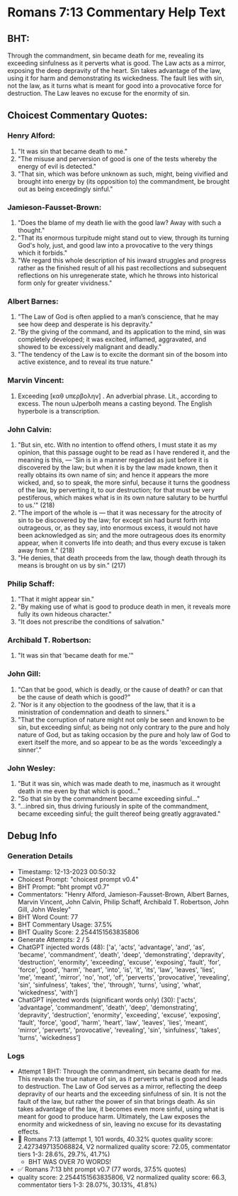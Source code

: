 # Romans 7:13 Commentary Help Text

## BHT:
Through the commandment, sin became death for me, revealing its exceeding sinfulness as it perverts what is good. The Law acts as a mirror, exposing the deep depravity of the heart. Sin takes advantage of the law, using it for harm and demonstrating its wickedness. The fault lies with sin, not the law, as it turns what is meant for good into a provocative force for destruction. The Law leaves no excuse for the enormity of sin.

## Choicest Commentary Quotes:
### Henry Alford:
1. "It was sin that became death to me."
2. "The misuse and perversion of good is one of the tests whereby the energy of evil is detected."
3. "That sin, which was before unknown as such, might, being vivified and brought into energy by (its opposition to) the commandment, be brought out as being exceedingly sinful."

### Jamieson-Fausset-Brown:
1. "Does the blame of my death lie with the good law? Away with such a thought." 
2. "That its enormous turpitude might stand out to view, through its turning God's holy, just, and good law into a provocative to the very things which it forbids."
3. "We regard this whole description of his inward struggles and progress rather as the finished result of all his past recollections and subsequent reflections on his unregenerate state, which he throws into historical form only for greater vividness."

### Albert Barnes:
1. "The Law of God is often applied to a man’s conscience, that he may see how deep and desperate is his depravity."
2. "By the giving of the command, and its application to the mind, sin was completely developed; it was excited, inflamed, aggravated, and showed to be excessively malignant and deadly."
3. "The tendency of the Law is to excite the dormant sin of the bosom into active existence, and to reveal its true nature."

### Marvin Vincent:
1. Exceeding [καθ υπερβολην] . An adverbial phrase. Lit., according to excess. The noun uJperbolh means a casting beyond. The English hyperbole is a transcription.


### John Calvin:
1. "But sin, etc. With no intention to offend others, I must state it as my opinion, that this passage ought to be read as I have rendered it, and the meaning is this, — 'Sin is in a manner regarded as just before it is discovered by the law; but when it is by the law made known, then it really obtains its own name of sin; and hence it appears the more wicked, and, so to speak, the more sinful, because it turns the goodness of the law, by perverting it, to our destruction; for that must be very pestiferous, which makes what is in its own nature salutary to be hurtful to us.'" (218)
2. "The import of the whole is — that it was necessary for the atrocity of sin to be discovered by the law; for except sin had burst forth into outrageous, or, as they say, into enormous excess, it would not have been acknowledged as sin; and the more outrageous does its enormity appear, when it converts life into death; and thus every excuse is taken away from it." (218)
3. "He denies, that death proceeds from the law, though death through its means is brought on us by sin." (217)

### Philip Schaff:
1. "That it might appear sin."
2. "By making use of what is good to produce death in men, it reveals more fully its own hideous character."
3. "It does not prescribe the conditions of salvation."

### Archibald T. Robertson:
1. "It was sin that 'became death for me.'"

### John Gill:
1. "Can that be good, which is deadly, or the cause of death? or can that be the cause of death which is good?"
2. "Nor is it any objection to the goodness of the law, that it is a ministration of condemnation and death to sinners."
3. "That the corruption of nature might not only be seen and known to be sin, but exceeding sinful; as being not only contrary to the pure and holy nature of God, but as taking occasion by the pure and holy law of God to exert itself the more, and so appear to be as the words 'exceedingly a sinner'."

### John Wesley:
1. "But it was sin, which was made death to me, inasmuch as it wrought death in me even by that which is good..." 
2. "So that sin by the commandment became exceeding sinful..." 
3. "...inbred sin, thus driving furiously in spite of the commandment, became exceeding sinful; the guilt thereof being greatly aggravated."


## Debug Info
### Generation Details
- Timestamp: 12-13-2023 00:50:32
- Choicest Prompt: "choicest prompt v0.4"
- BHT Prompt: "bht prompt v0.7"
- Commentators: "Henry Alford, Jamieson-Fausset-Brown, Albert Barnes, Marvin Vincent, John Calvin, Philip Schaff, Archibald T. Robertson, John Gill, John Wesley"
- BHT Word Count: 77
- BHT Commentary Usage: 37.5%
- BHT Quality Score: 2.2544151563835806
- Generate Attempts: 2 / 5
- ChatGPT injected words (48):
	['a', 'acts', 'advantage', 'and', 'as', 'became', 'commandment', 'death', 'deep', 'demonstrating', 'depravity', 'destruction', 'enormity', 'exceeding', 'excuse', 'exposing', 'fault', 'for', 'force', 'good', 'harm', 'heart', 'into', 'is', 'it', 'its', 'law', 'leaves', 'lies', 'me', 'meant', 'mirror', 'no', 'not', 'of', 'perverts', 'provocative', 'revealing', 'sin', 'sinfulness', 'takes', 'the', 'through', 'turns', 'using', 'what', 'wickedness', 'with']
- ChatGPT injected words (significant words only) (30):
	['acts', 'advantage', 'commandment', 'death', 'deep', 'demonstrating', 'depravity', 'destruction', 'enormity', 'exceeding', 'excuse', 'exposing', 'fault', 'force', 'good', 'harm', 'heart', 'law', 'leaves', 'lies', 'meant', 'mirror', 'perverts', 'provocative', 'revealing', 'sin', 'sinfulness', 'takes', 'turns', 'wickedness']

### Logs
- Attempt 1 BHT: Through the commandment, sin became death for me. This reveals the true nature of sin, as it perverts what is good and leads to destruction. The Law of God serves as a mirror, reflecting the deep depravity of our hearts and the exceeding sinfulness of sin. It is not the fault of the law, but rather the power of sin that brings death. As sin takes advantage of the law, it becomes even more sinful, using what is meant for good to produce harm. Ultimately, the Law exposes the enormity and wickedness of sin, leaving no excuse for its devastating effects.
- 🔄 Romans 7:13 (attempt 1, 101 words, 40.32% quotes quality score: 2.4273497135068824, V2 normalized quality score: 72.05, commentator tiers 1-3: 28.6%, 29.7%, 41.7%) 
	- BHT WAS OVER 70 WORDS!
- ✅ Romans 7:13 bht prompt v0.7 (77 words, 37.5% quotes)
- quality score: 2.2544151563835806, V2 normalized quality score: 66.3, commentator tiers 1-3: 28.07%, 30.13%, 41.8%)